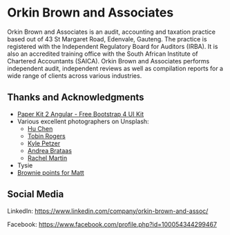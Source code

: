 # Orkin Brown and Associates

Orkin Brown and Associates is an audit, accounting and taxation practice based out of 43 St Margaret Road, Edenvale, Gauteng. The practice is registered with the Independent Regulatory Board for Auditors (IRBA). It is also an accredited training office with the South African Institute of Chartered Accountants (SAICA). Orkin Brown and Associates performs independent audit, independent reviews as well as compilation reports for a wide range of clients across various industries.

## Thanks and Acknowledgments

* [Paper Kit 2 Angular - Free Bootstrap 4 UI Kit](https://demos.creative-tim.com/paper-kit-2-angular/)
* Various excellent photographers on Unsplash:
  * [Hu Chen](https://unsplash.com/@huchenme?utm_content=creditCopyText&utm_medium=referral&utm_source=unsplash)
  * [Tobin Rogers](https://unsplash.com/@tobinrogers?utm_content=creditCopyText&utm_medium=referral&utm_source=unsplash)
  * [Kyle Petzer](https://unsplash.com/@kylepetzer?utm_content=creditCopyText&utm_medium=referral&utm_source=unsplash)
  * [Andrea Brataas](https://unsplash.com/@andreabrataas?utm_content=creditCopyText&utm_medium=referral&utm_source=unsplash)
  * [Rachel Martin](https://unsplash.com/@rmartin_?utm_content=creditCopyText&utm_medium=referral&utm_source=unsplash)
* Tysie
* [Brownie points for Matt](https://matthewquerzoli.com/)

## Social Media

LinkedIn: <https://www.linkedin.com/company/orkin-brown-and-assoc/>

Facebook: <https://www.facebook.com/profile.php?id=100054344299467>
